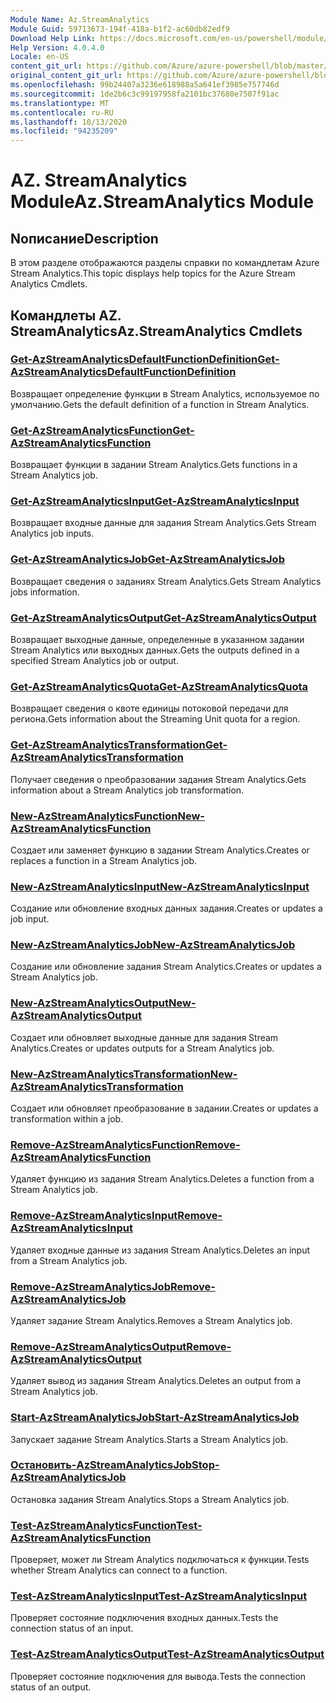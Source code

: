 ```yaml
---
Module Name: Az.StreamAnalytics
Module Guid: 59713673-194f-418a-b1f2-ac60db82edf9
Download Help Link: https://docs.microsoft.com/en-us/powershell/module/az.streamanalytics
Help Version: 4.0.4.0
Locale: en-US
content_git_url: https://github.com/Azure/azure-powershell/blob/master/src/StreamAnalytics/StreamAnalytics/help/Az.StreamAnalytics.md
original_content_git_url: https://github.com/Azure/azure-powershell/blob/master/src/StreamAnalytics/StreamAnalytics/help/Az.StreamAnalytics.md
ms.openlocfilehash: 99b24407a3236e618988a5a641ef3985e757746d
ms.sourcegitcommit: 1de2b6c3c99197958fa2101bc37680e7507f91ac
ms.translationtype: MT
ms.contentlocale: ru-RU
ms.lasthandoff: 10/13/2020
ms.locfileid: "94235209"
---
```

# <span data-ttu-id="ad403-101">AZ. StreamAnalytics Module</span><span class="sxs-lookup"><span data-stu-id="ad403-101">Az.StreamAnalytics Module</span></span>
## <span data-ttu-id="ad403-102">Nописание</span><span class="sxs-lookup"><span data-stu-id="ad403-102">Description</span></span>
<span data-ttu-id="ad403-103">В этом разделе отображаются разделы справки по командлетам Azure Stream Analytics.</span><span class="sxs-lookup"><span data-stu-id="ad403-103">This topic displays help topics for the Azure Stream Analytics Cmdlets.</span></span>

## <span data-ttu-id="ad403-104">Командлеты AZ. StreamAnalytics</span><span class="sxs-lookup"><span data-stu-id="ad403-104">Az.StreamAnalytics Cmdlets</span></span>
### [<span data-ttu-id="ad403-105">Get-AzStreamAnalyticsDefaultFunctionDefinition</span><span class="sxs-lookup"><span data-stu-id="ad403-105">Get-AzStreamAnalyticsDefaultFunctionDefinition</span></span>](Get-AzStreamAnalyticsDefaultFunctionDefinition.md)
<span data-ttu-id="ad403-106">Возвращает определение функции в Stream Analytics, используемое по умолчанию.</span><span class="sxs-lookup"><span data-stu-id="ad403-106">Gets the default definition of a function in Stream Analytics.</span></span>

### [<span data-ttu-id="ad403-107">Get-AzStreamAnalyticsFunction</span><span class="sxs-lookup"><span data-stu-id="ad403-107">Get-AzStreamAnalyticsFunction</span></span>](Get-AzStreamAnalyticsFunction.md)
<span data-ttu-id="ad403-108">Возвращает функции в задании Stream Analytics.</span><span class="sxs-lookup"><span data-stu-id="ad403-108">Gets functions in a Stream Analytics job.</span></span>

### [<span data-ttu-id="ad403-109">Get-AzStreamAnalyticsInput</span><span class="sxs-lookup"><span data-stu-id="ad403-109">Get-AzStreamAnalyticsInput</span></span>](Get-AzStreamAnalyticsInput.md)
<span data-ttu-id="ad403-110">Возвращает входные данные для задания Stream Analytics.</span><span class="sxs-lookup"><span data-stu-id="ad403-110">Gets Stream Analytics job inputs.</span></span>

### [<span data-ttu-id="ad403-111">Get-AzStreamAnalyticsJob</span><span class="sxs-lookup"><span data-stu-id="ad403-111">Get-AzStreamAnalyticsJob</span></span>](Get-AzStreamAnalyticsJob.md)
<span data-ttu-id="ad403-112">Возвращает сведения о заданиях Stream Analytics.</span><span class="sxs-lookup"><span data-stu-id="ad403-112">Gets Stream Analytics jobs information.</span></span>

### [<span data-ttu-id="ad403-113">Get-AzStreamAnalyticsOutput</span><span class="sxs-lookup"><span data-stu-id="ad403-113">Get-AzStreamAnalyticsOutput</span></span>](Get-AzStreamAnalyticsOutput.md)
<span data-ttu-id="ad403-114">Возвращает выходные данные, определенные в указанном задании Stream Analytics или выходных данных.</span><span class="sxs-lookup"><span data-stu-id="ad403-114">Gets the outputs defined in a specified Stream Analytics job or output.</span></span>

### [<span data-ttu-id="ad403-115">Get-AzStreamAnalyticsQuota</span><span class="sxs-lookup"><span data-stu-id="ad403-115">Get-AzStreamAnalyticsQuota</span></span>](Get-AzStreamAnalyticsQuota.md)
<span data-ttu-id="ad403-116">Возвращает сведения о квоте единицы потоковой передачи для региона.</span><span class="sxs-lookup"><span data-stu-id="ad403-116">Gets information about the Streaming Unit quota for a region.</span></span>

### [<span data-ttu-id="ad403-117">Get-AzStreamAnalyticsTransformation</span><span class="sxs-lookup"><span data-stu-id="ad403-117">Get-AzStreamAnalyticsTransformation</span></span>](Get-AzStreamAnalyticsTransformation.md)
<span data-ttu-id="ad403-118">Получает сведения о преобразовании задания Stream Analytics.</span><span class="sxs-lookup"><span data-stu-id="ad403-118">Gets information about a Stream Analytics job transformation.</span></span>

### [<span data-ttu-id="ad403-119">New-AzStreamAnalyticsFunction</span><span class="sxs-lookup"><span data-stu-id="ad403-119">New-AzStreamAnalyticsFunction</span></span>](New-AzStreamAnalyticsFunction.md)
<span data-ttu-id="ad403-120">Создает или заменяет функцию в задании Stream Analytics.</span><span class="sxs-lookup"><span data-stu-id="ad403-120">Creates or replaces a function in a Stream Analytics job.</span></span>

### [<span data-ttu-id="ad403-121">New-AzStreamAnalyticsInput</span><span class="sxs-lookup"><span data-stu-id="ad403-121">New-AzStreamAnalyticsInput</span></span>](New-AzStreamAnalyticsInput.md)
<span data-ttu-id="ad403-122">Создание или обновление входных данных задания.</span><span class="sxs-lookup"><span data-stu-id="ad403-122">Creates or updates a job input.</span></span>

### [<span data-ttu-id="ad403-123">New-AzStreamAnalyticsJob</span><span class="sxs-lookup"><span data-stu-id="ad403-123">New-AzStreamAnalyticsJob</span></span>](New-AzStreamAnalyticsJob.md)
<span data-ttu-id="ad403-124">Создание или обновление задания Stream Analytics.</span><span class="sxs-lookup"><span data-stu-id="ad403-124">Creates or updates a Stream Analytics job.</span></span>

### [<span data-ttu-id="ad403-125">New-AzStreamAnalyticsOutput</span><span class="sxs-lookup"><span data-stu-id="ad403-125">New-AzStreamAnalyticsOutput</span></span>](New-AzStreamAnalyticsOutput.md)
<span data-ttu-id="ad403-126">Создает или обновляет выходные данные для задания Stream Analytics.</span><span class="sxs-lookup"><span data-stu-id="ad403-126">Creates or updates outputs for a Stream Analytics job.</span></span>

### [<span data-ttu-id="ad403-127">New-AzStreamAnalyticsTransformation</span><span class="sxs-lookup"><span data-stu-id="ad403-127">New-AzStreamAnalyticsTransformation</span></span>](New-AzStreamAnalyticsTransformation.md)
<span data-ttu-id="ad403-128">Создает или обновляет преобразование в задании.</span><span class="sxs-lookup"><span data-stu-id="ad403-128">Creates or updates a transformation within a job.</span></span>

### [<span data-ttu-id="ad403-129">Remove-AzStreamAnalyticsFunction</span><span class="sxs-lookup"><span data-stu-id="ad403-129">Remove-AzStreamAnalyticsFunction</span></span>](Remove-AzStreamAnalyticsFunction.md)
<span data-ttu-id="ad403-130">Удаляет функцию из задания Stream Analytics.</span><span class="sxs-lookup"><span data-stu-id="ad403-130">Deletes a function from a Stream Analytics job.</span></span>

### [<span data-ttu-id="ad403-131">Remove-AzStreamAnalyticsInput</span><span class="sxs-lookup"><span data-stu-id="ad403-131">Remove-AzStreamAnalyticsInput</span></span>](Remove-AzStreamAnalyticsInput.md)
<span data-ttu-id="ad403-132">Удаляет входные данные из задания Stream Analytics.</span><span class="sxs-lookup"><span data-stu-id="ad403-132">Deletes an input from a Stream Analytics job.</span></span>

### [<span data-ttu-id="ad403-133">Remove-AzStreamAnalyticsJob</span><span class="sxs-lookup"><span data-stu-id="ad403-133">Remove-AzStreamAnalyticsJob</span></span>](Remove-AzStreamAnalyticsJob.md)
<span data-ttu-id="ad403-134">Удаляет задание Stream Analytics.</span><span class="sxs-lookup"><span data-stu-id="ad403-134">Removes a Stream Analytics job.</span></span>

### [<span data-ttu-id="ad403-135">Remove-AzStreamAnalyticsOutput</span><span class="sxs-lookup"><span data-stu-id="ad403-135">Remove-AzStreamAnalyticsOutput</span></span>](Remove-AzStreamAnalyticsOutput.md)
<span data-ttu-id="ad403-136">Удаляет вывод из задания Stream Analytics.</span><span class="sxs-lookup"><span data-stu-id="ad403-136">Deletes an output from a Stream Analytics job.</span></span>

### [<span data-ttu-id="ad403-137">Start-AzStreamAnalyticsJob</span><span class="sxs-lookup"><span data-stu-id="ad403-137">Start-AzStreamAnalyticsJob</span></span>](Start-AzStreamAnalyticsJob.md)
<span data-ttu-id="ad403-138">Запускает задание Stream Analytics.</span><span class="sxs-lookup"><span data-stu-id="ad403-138">Starts a Stream Analytics job.</span></span>

### [<span data-ttu-id="ad403-139">Остановить-AzStreamAnalyticsJob</span><span class="sxs-lookup"><span data-stu-id="ad403-139">Stop-AzStreamAnalyticsJob</span></span>](Stop-AzStreamAnalyticsJob.md)
<span data-ttu-id="ad403-140">Остановка задания Stream Analytics.</span><span class="sxs-lookup"><span data-stu-id="ad403-140">Stops a Stream Analytics job.</span></span>

### [<span data-ttu-id="ad403-141">Test-AzStreamAnalyticsFunction</span><span class="sxs-lookup"><span data-stu-id="ad403-141">Test-AzStreamAnalyticsFunction</span></span>](Test-AzStreamAnalyticsFunction.md)
<span data-ttu-id="ad403-142">Проверяет, может ли Stream Analytics подключаться к функции.</span><span class="sxs-lookup"><span data-stu-id="ad403-142">Tests whether Stream Analytics can connect to a function.</span></span>

### [<span data-ttu-id="ad403-143">Test-AzStreamAnalyticsInput</span><span class="sxs-lookup"><span data-stu-id="ad403-143">Test-AzStreamAnalyticsInput</span></span>](Test-AzStreamAnalyticsInput.md)
<span data-ttu-id="ad403-144">Проверяет состояние подключения входных данных.</span><span class="sxs-lookup"><span data-stu-id="ad403-144">Tests the connection status of an input.</span></span>

### [<span data-ttu-id="ad403-145">Test-AzStreamAnalyticsOutput</span><span class="sxs-lookup"><span data-stu-id="ad403-145">Test-AzStreamAnalyticsOutput</span></span>](Test-AzStreamAnalyticsOutput.md)
<span data-ttu-id="ad403-146">Проверяет состояние подключения для вывода.</span><span class="sxs-lookup"><span data-stu-id="ad403-146">Tests the connection status of an output.</span></span>

